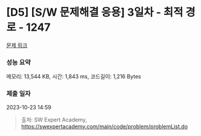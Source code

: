 # [D5] [S/W 문제해결 응용] 3일차 - 최적 경로 - 1247 

[문제 링크](https://swexpertacademy.com/main/code/problem/problemDetail.do?contestProbId=AV15OZ4qAPICFAYD) 

### 성능 요약

메모리: 13,544 KB, 시간: 1,843 ms, 코드길이: 1,216 Bytes

### 제출 일자

2023-10-23 14:59



> 출처: SW Expert Academy, https://swexpertacademy.com/main/code/problem/problemList.do
